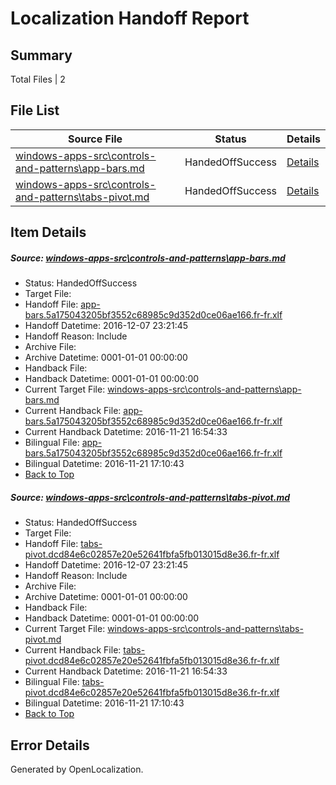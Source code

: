 # <a name='report-top'></a> Localization Handoff Report

## Summary
 Total Files | 2

## File List
 Source File | Status | Details 
 ----------- | ------ | ------- 
 [windows-apps-src\controls-and-patterns\app-bars.md](https://cpubwin.visualstudio.com/windows-uwp/_git/windows-uwp/commit/a652189d0595bb6dffbc5228a91a68261eb7e5ef?path=windows-apps-src%2Fcontrols-and-patterns%2Fapp-bars.md&_a=contents) | HandedOffSuccess | [Details](#c6d295a21825d1e89eaafcba59ca3a1b85669da91680)
 [windows-apps-src\controls-and-patterns\tabs-pivot.md](https://cpubwin.visualstudio.com/windows-uwp/_git/windows-uwp/commit/a652189d0595bb6dffbc5228a91a68261eb7e5ef?path=windows-apps-src%2Fcontrols-and-patterns%2Ftabs-pivot.md&_a=contents) | HandedOffSuccess | [Details](#865969a7c965a502acd9fe24df28128399efd3803194)

## Item Details
##### <a name='c6d295a21825d1e89eaafcba59ca3a1b85669da91680'></a> Source: [windows-apps-src\controls-and-patterns\app-bars.md](https://cpubwin.visualstudio.com/windows-uwp/_git/windows-uwp/commit/a652189d0595bb6dffbc5228a91a68261eb7e5ef?path=windows-apps-src%2Fcontrols-and-patterns%2Fapp-bars.md&_a=contents)
* Status: HandedOffSuccess
* Target File: 
* Handoff File: [app-bars.5a175043205bf3552c68985c9d352d0ce06ae166.fr-fr.xlf](https://cpubwin.visualstudio.com/windows-uwp/_git/WDCLib.handoff/commit/3a5bd56c1fb74b985df06a480ce6a3e1b1c6ad16?path=ol-handoff%2Fcpubwin%2Fwindows-uwp.fr-fr%2Fmaster%2Fapp-bars.5a175043205bf3552c68985c9d352d0ce06ae166.fr-fr.xlf&_a=contents)
* Handoff Datetime: 2016-12-07 23:21:45
* Handoff Reason: Include
* Archive File: 
* Archive Datetime: 0001-01-01 00:00:00
* Handback File: 
* Handback Datetime: 0001-01-01 00:00:00
* Current Target File: [windows-apps-src\controls-and-patterns\app-bars.md](https://cpubwin.visualstudio.com/windows-uwp/_git/windows-uwp.fr-fr/commit/b499722b387bb5bf9961078746547751e280aace?path=windows-apps-src%2Fcontrols-and-patterns%2Fapp-bars.md&_a=contents)
* Current Handback File: [app-bars.5a175043205bf3552c68985c9d352d0ce06ae166.fr-fr.xlf](https://cpubwin.visualstudio.com/windows-uwp/_git/WDCLib.handback/commit/a2b58f321961fe8e5a80c86cd6d53f983c3d6f0e?path=ol-handback%2Fcpubwin%2Fwindows-uwp.fr-fr%2Fmaster%2Fapp-bars.5a175043205bf3552c68985c9d352d0ce06ae166.fr-fr.xlf&_a=contents)
* Current Handback Datetime: 2016-11-21 16:54:33
* Bilingual File: [app-bars.5a175043205bf3552c68985c9d352d0ce06ae166.fr-fr.xlf](https://cpubwin.visualstudio.com/windows-uwp/_git/WDCLib.handback/commit/a2b58f321961fe8e5a80c86cd6d53f983c3d6f0e?path=ol-handback%2Fcpubwin%2Fwindows-uwp.fr-fr%2Fmaster%2Fapp-bars.5a175043205bf3552c68985c9d352d0ce06ae166.fr-fr.xlf&_a=contents)
* Bilingual Datetime: 2016-11-21 17:10:43
* [Back to Top](#report-top)

##### <a name='865969a7c965a502acd9fe24df28128399efd3803194'></a> Source: [windows-apps-src\controls-and-patterns\tabs-pivot.md](https://cpubwin.visualstudio.com/windows-uwp/_git/windows-uwp/commit/a652189d0595bb6dffbc5228a91a68261eb7e5ef?path=windows-apps-src%2Fcontrols-and-patterns%2Ftabs-pivot.md&_a=contents)
* Status: HandedOffSuccess
* Target File: 
* Handoff File: [tabs-pivot.dcd84e6c02857e20e52641fbfa5fb013015d8e36.fr-fr.xlf](https://cpubwin.visualstudio.com/windows-uwp/_git/WDCLib.handoff/commit/3a5bd56c1fb74b985df06a480ce6a3e1b1c6ad16?path=ol-handoff%2Fcpubwin%2Fwindows-uwp.fr-fr%2Fmaster%2Ftabs-pivot.dcd84e6c02857e20e52641fbfa5fb013015d8e36.fr-fr.xlf&_a=contents)
* Handoff Datetime: 2016-12-07 23:21:45
* Handoff Reason: Include
* Archive File: 
* Archive Datetime: 0001-01-01 00:00:00
* Handback File: 
* Handback Datetime: 0001-01-01 00:00:00
* Current Target File: [windows-apps-src\controls-and-patterns\tabs-pivot.md](https://cpubwin.visualstudio.com/windows-uwp/_git/windows-uwp.fr-fr/commit/b499722b387bb5bf9961078746547751e280aace?path=windows-apps-src%2Fcontrols-and-patterns%2Ftabs-pivot.md&_a=contents)
* Current Handback File: [tabs-pivot.dcd84e6c02857e20e52641fbfa5fb013015d8e36.fr-fr.xlf](https://cpubwin.visualstudio.com/windows-uwp/_git/WDCLib.handback/commit/a2b58f321961fe8e5a80c86cd6d53f983c3d6f0e?path=ol-handback%2Fcpubwin%2Fwindows-uwp.fr-fr%2Fmaster%2Ftabs-pivot.dcd84e6c02857e20e52641fbfa5fb013015d8e36.fr-fr.xlf&_a=contents)
* Current Handback Datetime: 2016-11-21 16:54:33
* Bilingual File: [tabs-pivot.dcd84e6c02857e20e52641fbfa5fb013015d8e36.fr-fr.xlf](https://cpubwin.visualstudio.com/windows-uwp/_git/WDCLib.handback/commit/a2b58f321961fe8e5a80c86cd6d53f983c3d6f0e?path=ol-handback%2Fcpubwin%2Fwindows-uwp.fr-fr%2Fmaster%2Ftabs-pivot.dcd84e6c02857e20e52641fbfa5fb013015d8e36.fr-fr.xlf&_a=contents)
* Bilingual Datetime: 2016-11-21 17:10:43
* [Back to Top](#report-top)


## Error Details

Generated by OpenLocalization.
